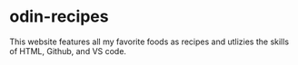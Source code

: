 # odin-recipes
This website features all my favorite foods as recipes and utlizies the skills of HTML, Github, and VS code. 

